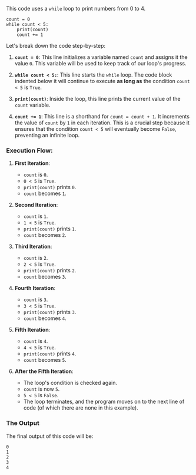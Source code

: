 This code uses a `while` loop to print numbers from 0 to 4.

```
count = 0
while count < 5:
    print(count)
    count += 1
```

Let's break down the code step-by-step:

1.  **`count = 0`**: This line initializes a variable named `count` and assigns it the value `0`. This variable will be used to keep track of our loop's progress.

2.  **`while count < 5:`**: This line starts the `while` loop. The code block indented below it will continue to execute **as long as** the condition `count < 5` is `True`.

3.  **`print(count)`**: Inside the loop, this line prints the current value of the `count` variable.

4.  **`count += 1`**: This line is a shorthand for `count = count + 1`. It increments the value of `count` by `1` in each iteration. This is a crucial step because it ensures that the condition `count < 5` will eventually become `False`, preventing an infinite loop.

### Execution Flow:

1.  **First Iteration**:

      * `count` is `0`.
      * `0 < 5` is `True`.
      * `print(count)` prints `0`.
      * `count` becomes `1`.

2.  **Second Iteration**:

      * `count` is `1`.
      * `1 < 5` is `True`.
      * `print(count)` prints `1`.
      * `count` becomes `2`.

3.  **Third Iteration**:

      * `count` is `2`.
      * `2 < 5` is `True`.
      * `print(count)` prints `2`.
      * `count` becomes `3`.

4.  **Fourth Iteration**:

      * `count` is `3`.
      * `3 < 5` is `True`.
      * `print(count)` prints `3`.
      * `count` becomes `4`.

5.  **Fifth Iteration**:

      * `count` is `4`.
      * `4 < 5` is `True`.
      * `print(count)` prints `4`.
      * `count` becomes `5`.

6.  **After the Fifth Iteration**:

      * The loop's condition is checked again.
      * `count` is now `5`.
      * `5 < 5` is `False`.
      * The loop terminates, and the program moves on to the next line of code (of which there are none in this example).

### The Output

The final output of this code will be:

```
0
1
2
3
4
```
